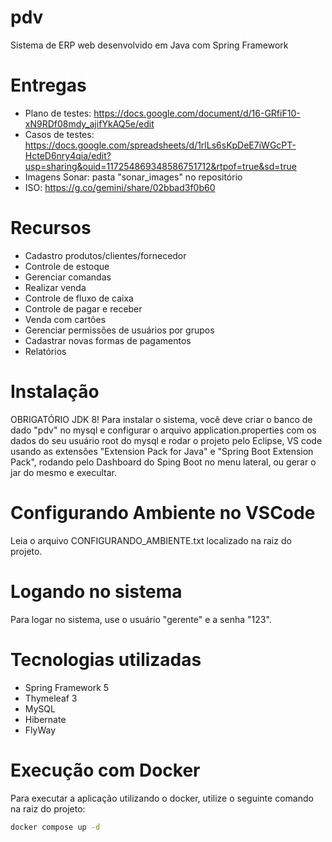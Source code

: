 # pdv
Sistema de ERP web desenvolvido em Java com Spring Framework 

# Entregas
 - Plano de testes: https://docs.google.com/document/d/16-GRfiF10-xN9RDf08mdy_ajifYkAQ5e/edit
 - Casos de testes: https://docs.google.com/spreadsheets/d/1rlLs6sKpDeE7iWGcPT-HcteD6nry4qia/edit?usp=sharing&ouid=117254869348586751712&rtpof=true&sd=true
 - Imagens Sonar: pasta "sonar_images" no repositório
 - ISO: https://g.co/gemini/share/02bbad3f0b60

# Recursos
- Cadastro produtos/clientes/fornecedor
- Controle de estoque
- Gerenciar comandas
- Realizar venda
- Controle de fluxo de caixa
- Controle de pagar e receber
- Venda com cartões
- Gerenciar permissões de usuários por grupos
- Cadastrar novas formas de pagamentos
- Relatórios

# Instalação
OBRIGATÓRIO JDK 8!
Para instalar o sistema, você deve criar o banco de dado "pdv" no mysql e configurar o arquivo application.properties
com os dados do seu usuário root do mysql e rodar o projeto pelo Eclipse, VS code usando as extensões "Extension Pack for Java" e "Spring Boot Extension Pack", rodando pelo Dashboard do Sping Boot no menu lateral, ou gerar o jar do mesmo e execultar.

# Configurando Ambiente no VSCode
Leia o arquivo CONFIGURANDO_AMBIENTE.txt localizado na raiz do projeto.

# Logando no sistema
Para logar no sistema, use o usuário "gerente" e a senha "123".

# Tecnologias utilizadas
- Spring Framework 5
- Thymeleaf 3
- MySQL
- Hibernate
- FlyWay

# Execução com Docker
Para executar a aplicação utilizando o docker, utilize o seguinte comando na raiz do projeto:
```sh
docker compose up -d
```

